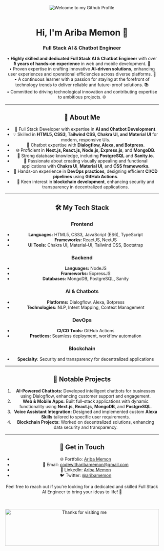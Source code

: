 <div align="center">
  <img src="https://github.com/BrunnerLivio/brunnerlivio/blob/master/images/welcome.png?raw=true" style="max-width: 100%;" alt="Welcome to my Github Profile" />
  <br />
  <br />

# Hi, I'm Ariba Memon 👋  
### Full Stack AI & Chatbot Engineer  

• **Highly skilled and dedicated Full Stack AI & Chatbot Engineer** with over **5 years of hands-on experience** in web and mobile development. 🌟  
• Proven expertise in crafting innovative **AI-driven solutions**, enhancing user experiences and operational efficiencies across diverse platforms. 🤖  
• A continuous learner with a passion for staying at the forefront of technology trends to deliver reliable and future-proof solutions. 📚  
• Committed to driving technological innovation and contributing expertise to ambitious projects. 🌐  

---

## 🌟 **About Me**  
- 🚀 Full Stack Developer with expertise in **AI and Chatbot Development**.  
- 💡 Skilled in **HTML5, CSS3, Tailwind CSS, Chakra UI, and Material UI** for modern, responsive UIs.  
- 🧠 Chatbot expertise with **Dialogflow, Alexa, and Botpress**.  
- 🌐 Proficient in **Next.js, React.js, Node.js, Express.js**, and **MongoDB**.  
- 💾 Strong database knowledge, including **PostgreSQL** and **Sanity.io**.  
- 🎨 Passionate about creating visually appealing and functional applications with **Chakra UI**, **Material UI**, and **CSS frameworks**.  
- 🔧 Hands-on experience in **DevOps practices**, designing efficient **CI/CD pipelines** using **GitHub Actions**.  
- 🔗 Keen interest in **blockchain development**, enhancing security and transparency in decentralized applications.  

---

## 🛠️ **My Tech Stack**
### Frontend  
- **Languages:** HTML5, CSS3, JavaScript (ES6), TypeScript  
- **Frameworks:** ReactJS, NextJS  
- **UI Tools:** Chakra UI, Material-UI, Tailwind CSS, Bootstrap  

### Backend  
- **Languages:** NodeJS  
- **Frameworks:** ExpressJS  
- **Databases:** MongoDB, PostgreSQL, Sanity  

### AI & Chatbots  
- **Platforms:** Dialogflow, Alexa, Botpress  
- **Technologies:** NLP, Intent Mapping, Context Management  

### DevOps  
- **CI/CD Tools:** GitHub Actions  
- **Practices:** Seamless deployment, workflow automation  

### Blockchain  
- **Specialty:** Security and transparency for decentralized applications  

---

## 🌟 **Notable Projects**  
1. **AI-Powered Chatbots:** Developed intelligent chatbots for businesses using Dialogflow, enhancing customer support and engagement.  
2. **Web & Mobile Apps:** Built full-stack applications with dynamic functionality using **Next.js**, **React.js**, **MongoDB**, and **PostgreSQL**.  
3. **Voice Assistant Integration:** Designed and implemented custom **Alexa Skills** tailored to specific user requirements.  
4. **Blockchain Projects:** Worked on decentralized solutions, enhancing data security and transparency.  

---

## 🚀 **Get in Touch**  
- 🌐 Portfolio: [Ariba Memon](https://www.aribamemon.com)  
- 📧 Email: codewitharibamemon@gmail.com  
- 💼 LinkedIn: [Ariba Memon](https://www.linkedin.com/in/aribamemon)  
- 🐦 Twitter: [@aribamemon](https://twitter.com/aribamemon)  

Feel free to reach out if you're looking for a dedicated and skilled Full Stack AI Engineer to bring your ideas to life! 🌟  


 
  <br />
  <br />
<img height="120" alt="Thanks for visiting me" width="100%" src="https://raw.githubusercontent.com/BrunnerLivio/brunnerlivio/master/images/marquee.svg" />
</div>
